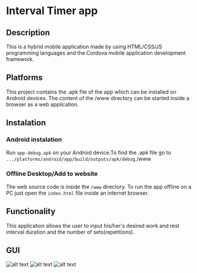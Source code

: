 # Interval Timer app

<h2>Description</h2>
<span>This is a hybrid mobile application made by using HTML/CSS/JS programming languages and the Cordova mobile application development framework.</span>

<h2>Platforms</h2>
<span>This project contains the .apk file of the app which can be installed on Android devices. The content of the /www directory can be started inside a browser as a web application.</span>
  
<h2>Instalation</h2>
  <h3>Android instalation</h3>
  
   <span>Run `app-debug.apk` on your Android device.To find the .apk file go to  `.../platforms/android/app/build/outputs/apk/debug`./www</span>
  
  <h3>Offline Desktop/Add to website</h3>
  
   <span>The web source code is inside the `/www` directory. To run the app offline on a PC just open the `index.html` file inside an internet browser.</span>
  
  <h2>Functionality</h2>
  <span>This application allows the user to input his/her's desired work and rest interval duration and the number of sets(repetitions).</span>
  
  <h2>GUI</h2>
  
  <span>![alt text](https://user-images.githubusercontent.com/56841259/103142030-d807eb80-46fd-11eb-9fe8-524f7bed8453.png)</span>
  <span>![alt text](https://user-images.githubusercontent.com/56841259/103142097-3f25a000-46fe-11eb-8526-9a37594d518c.png)</span>
  <span>![alt text](https://user-images.githubusercontent.com/56841259/103142099-4351bd80-46fe-11eb-843d-ed824f907521.png)</span>
  
